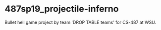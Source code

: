 # 487sp19_projectile-inferno

Bullet hell game project by team 'DROP TABLE teams' for CS-487 at WSU.